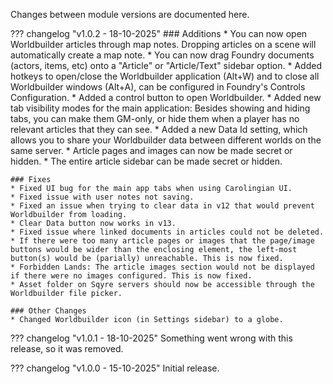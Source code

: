 Changes between module versions are documented here.<br>

??? changelog "v1.0.2 - 18-10-2025"
    ### Additions
    * You can now open Worldbuilder articles through map notes. Dropping articles on a scene will automatically create a map note.
    * You can now drag Foundry documents (actors, items, etc) onto a "Article" or "Article/Text" sidebar option.
    * Added hotkeys to open/close the Worldbuilder application (Alt+W) and to close all Worldbuilder windows (Alt+A), can be configured in Foundry's Controls Configuration.
    * Added a control button to open Worldbuilder.
    * Added new tab visibility modes for the main application: Besides showing and hiding tabs, you can make them GM-only, or hide them when a player has no relevant articles that they can see.
    * Added a new Data Id setting, which allows you to share your Worldbuilder data between different worlds on the same server.
    * Article pages and images can now be made secret or hidden.
    * The entire article sidebar can be made secret or hidden.

    ### Fixes
    * Fixed UI bug for the main app tabs when using Carolingian UI.
    * Fixed issue with user notes not saving.
    * Fixed an issue when trying to clear data in v12 that would prevent Worldbuilder from loading.
    * Clear Data button now works in v13.
    * Fixed issue where linked documents in articles could not be deleted.
    * If there were too many article pages or images that the page/image buttons would be wider than the enclosing element, the left-most button(s) would be (parially) unreachable. This is now fixed.
    * Forbidden Lands: The article images section would not be displayed if there were no images configured. This is now fixed.
    * Asset folder on Sqyre servers should now be accessible through the Worldbuilder file picker.

    ### Other Changes
    * Changed Worldbuilder icon (in Settings sidebar) to a globe.

??? changelog "v1.0.1 - 18-10-2025"
    Something went wrong with this release, so it was removed.

??? changelog "v1.0.0 - 15-10-2025"
    Initial release.
    
